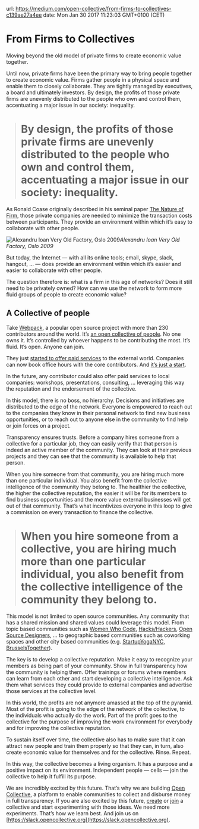 url: https://medium.com/open-collective/from-firms-to-collectives-c139ae27a4ee
date: Mon Jan 30 2017 11:23:03 GMT+0100 (CET)


# From Firms to Collectives

Moving beyond the old model of private firms to create economic value together.

Until now, private firms have been the primary way to bring people together to create economic value. Firms gather people in a physical space and enable them to closely collaborate. They are tightly managed by executives, a board and ultimately investors. By design, the profits of those private firms are unevenly distributed to the people who own and control them, accentuating a major issue in our society: inequality.
> # By design, the profits of those private firms are unevenly distributed to the people who own and control them, accentuating a major issue in our society: inequality.

As Ronald Coase originally described in his seminal paper [The Nature of Firm](https://en.wikipedia.org/wiki/The_Nature_of_the_Firm), those private companies are needed to minimize the transaction costs between participants. They provide an environment within which it’s easy to collaborate with other people.

![Alexandru Ioan Very Old Factory, Oslo 2009](https://cdn-images-1.medium.com/max/3840/1*tTHwAVRmBye4FlAcXD1QeQ.jpeg)*Alexandru Ioan Very Old Factory, Oslo 2009*

But today, the Internet — with all its online tools; email, skype, slack, hangout, … — does provide an environment within which it’s easier and easier to collaborate with other people.

The question therefore is: what is a firm in this age of networks? Does it still need to be privately owned? How can we use the network to form more fluid groups of people to create economic value?

## A Collective of people

Take [Webpack](https://webpack.js.org), a popular open source project with more than 230 contributors around the world. It’s [an open collective of people](https://opencollective.com/webpack). No one owns it. It’s controlled by whoever happens to be contributing the most. It’s fluid. It’s open. Anyone can join.

They just [started to offer paid services](https://medium.com/webpack/webpack-2-2-the-final-release-76c3d43bf144#.do9gauaic) to the external world. Companies can now book office hours with the core contributors. And [it’s just a start](https://medium.com/open-collective/moving-beyond-the-charity-framework-b1191c33141#.xj8ts5bp1).

In the future, any contributor could also offer paid services to local companies: workshops, presentations, consulting, … leveraging this way the reputation and the endorsement of the collective.

In this model, there is no boss, no hierarchy. Decisions and initiatives are distributed to the edge of the network. Everyone is empowered to reach out to the companies they know in their personal network to find new business opportunities, or to reach out to anyone else in the community to find help or join forces on a project.

Transparency ensures trusts. Before a company hires someone from a collective for a particular job, they can easily verify that that person is indeed an active member of the community. They can look at their previous projects and they can see that the community is available to help that person.

When you hire someone from that community, you are hiring much more than one particular individual. You also benefit from the collective intelligence of the community they belong to. The healthier the collective, the higher the collective reputation, the easier it will be for its members to find business opportunities and the more value external businesses will get out of that community. That’s what incentivizes everyone in this loop to give a commission on every transaction to finance the collective.
> # When you hire someone from a collective, you are hiring much more than one particular individual, you also benefit from the collective intelligence of the community they belong to.

This model is not limited to open source communities. Any community that has a shared mission and shared values could leverage this model. From topic based communities such as [Women Who Code](https://opencollective.com/wwcode), [Hacks/Hackers](http://hackshackers.com), [Open Source Designers](https://opencollective.com/opensourcedesign), … to geographic based communities such as coworking spaces and other city based communities (e.g. [StartupYogaNYC](https://opencollective.com/StartupYogaNYC), [BrusselsTogether](https://BrusselsTogether.org)).

The key is to develop a collective reputation. Make it easy to recognize your members as being part of your community. Show in full transparency how the community is helping them. Offer trainings or forums where members can learn from each other and start developing a collective intelligence. Ask them what services they could provide to external companies and advertise those services at the collective level.

In this world, the profits are not anymore amassed at the top of the pyramid. Most of the profit is going to the edge of the network of the collective, to the individuals who actually do the work. Part of the profit goes to the collective for the purpose of improving the work environment for everybody and for improving the collective reputation.

To sustain itself over time, the collective also has to make sure that it can attract new people and train them properly so that they can, in turn, also create economic value for themselves and for the collective. Rinse. Repeat.

In this way, the collective becomes a living organism. It has a purpose and a positive impact on its environment. Independent people — cells — join the collective to help it fulfill its purpose.

We are incredibly excited by this future. That’s why we are building [Open Collective](https://opencollective.com), a platform to enable communities to collect and disburse money in full transparency. If you are also excited by this future, [create](https://opencollective.com/create) or [join](https://opencollective.com/discover) a collective and start experimenting with those ideas. We need more experiments. That’s how we learn best. And join us on [https://slack.opencollective.org](https://slack.opencollective.org).
